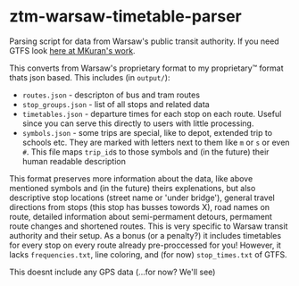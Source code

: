 # ztm-warsaw-timetable-parser

Parsing script for data from Warsaw's public transit authority. If you need GTFS look [here at MKuran's work](https://github.com/MKuranowski/WarsawGTFS).

This converts from Warsaw's proprietary format to my proprietary™ format thats json based.
This includes (in `output/`):
- `routes.json` - descripton of bus and tram routes
- `stop_groups.json` - list of all stops and related data
- `timetables.json` - departure times for each stop on each route. Useful since you can serve this directly to users with little processing.
- `symbols.json` - some trips are special, like to depot, extended trip to schools etc. They are marked with letters next to them like `m` or `s` or even `#`. This file maps `trip_id`s to those symbols and (in the future) their human readable description

This format preserves more information about the data, like above mentioned symbols and (in the future) theirs explenations, but also descriptive stop locations (street name or 'under bridge'), general travel directions from stops (this stop has busses towords X), road names on route, detailed information about semi-permament detours, permament route changes and shortened routes.
This is very specific to Warsaw transit authority and their setup.
As a bonus (or a penalty?) it includes timetables for every stop on every route already pre-proccessed for you!
However, it lacks `frequencies.txt`, line coloring, and (for now) `stop_times.txt` of GTFS.

This doesnt include any GPS data (...for now? We'll see)
